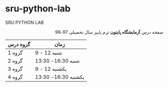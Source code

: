 # sru-python-lab
SRU PYTHON LAB

<div dir="rtl">
    
صفحه درس **آزمایشگاه پایتون** ترم پاییز سال تحصیلی 97-98 
</div>

|گروه درس|زمان|
|----|---|
گروه 1 | شنبه 12 - 9|
گروه 2 | شنبه 16:30- 13:30|
گروه 3 | یکشنبه 12 - 9|
گروه 4 | یکشنبه 16:30- 13:30|
